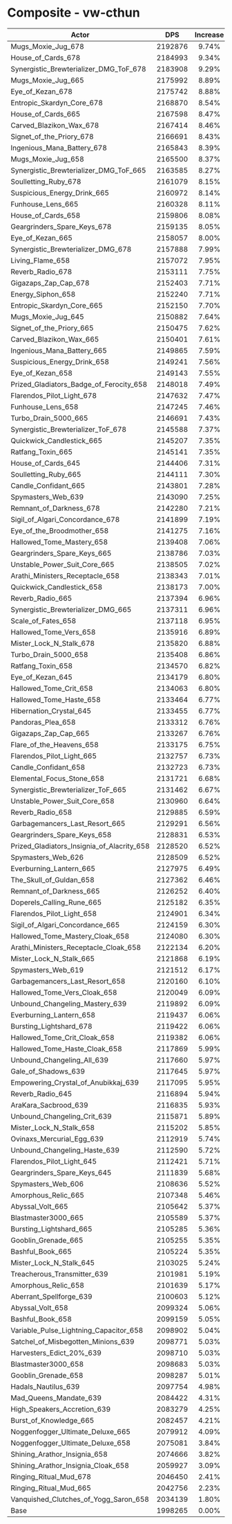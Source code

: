 # Composite - vw-cthun
| Actor | DPS | Increase |
|---|:---:|:---:|
|Mugs_Moxie_Jug_678|2192876|9.74%|
|House_of_Cards_678|2184993|9.34%|
|Synergistic_Brewterializer_DMG_ToF_678|2183908|9.29%|
|Mugs_Moxie_Jug_665|2175992|8.89%|
|Eye_of_Kezan_678|2175742|8.88%|
|Entropic_Skardyn_Core_678|2168870|8.54%|
|House_of_Cards_665|2167598|8.47%|
|Carved_Blazikon_Wax_678|2167414|8.46%|
|Signet_of_the_Priory_678|2166691|8.43%|
|Ingenious_Mana_Battery_678|2165843|8.39%|
|Mugs_Moxie_Jug_658|2165500|8.37%|
|Synergistic_Brewterializer_DMG_ToF_665|2163585|8.27%|
|Soulletting_Ruby_678|2161079|8.15%|
|Suspicious_Energy_Drink_665|2160972|8.14%|
|Funhouse_Lens_665|2160328|8.11%|
|House_of_Cards_658|2159806|8.08%|
|Geargrinders_Spare_Keys_678|2159135|8.05%|
|Eye_of_Kezan_665|2158057|8.00%|
|Synergistic_Brewterializer_DMG_678|2157888|7.99%|
|Living_Flame_658|2157072|7.95%|
|Reverb_Radio_678|2153111|7.75%|
|Gigazaps_Zap_Cap_678|2152403|7.71%|
|Energy_Siphon_658|2152240|7.71%|
|Entropic_Skardyn_Core_665|2152150|7.70%|
|Mugs_Moxie_Jug_645|2150882|7.64%|
|Signet_of_the_Priory_665|2150475|7.62%|
|Carved_Blazikon_Wax_665|2150401|7.61%|
|Ingenious_Mana_Battery_665|2149865|7.59%|
|Suspicious_Energy_Drink_658|2149241|7.56%|
|Eye_of_Kezan_658|2149143|7.55%|
|Prized_Gladiators_Badge_of_Ferocity_658|2148018|7.49%|
|Flarendos_Pilot_Light_678|2147632|7.47%|
|Funhouse_Lens_658|2147245|7.46%|
|Turbo_Drain_5000_665|2146691|7.43%|
|Synergistic_Brewterializer_ToF_678|2145588|7.37%|
|Quickwick_Candlestick_665|2145207|7.35%|
|Ratfang_Toxin_665|2145141|7.35%|
|House_of_Cards_645|2144406|7.31%|
|Soulletting_Ruby_665|2144111|7.30%|
|Candle_Confidant_665|2143801|7.28%|
|Spymasters_Web_639|2143090|7.25%|
|Remnant_of_Darkness_678|2142280|7.21%|
|Sigil_of_Algari_Concordance_678|2141899|7.19%|
|Eye_of_the_Broodmother_658|2141275|7.16%|
|Hallowed_Tome_Mastery_658|2139408|7.06%|
|Geargrinders_Spare_Keys_665|2138786|7.03%|
|Unstable_Power_Suit_Core_665|2138505|7.02%|
|Arathi_Ministers_Receptacle_658|2138343|7.01%|
|Quickwick_Candlestick_658|2138173|7.00%|
|Reverb_Radio_665|2137394|6.96%|
|Synergistic_Brewterializer_DMG_665|2137311|6.96%|
|Scale_of_Fates_658|2137118|6.95%|
|Hallowed_Tome_Vers_658|2135916|6.89%|
|Mister_Lock_N_Stalk_678|2135820|6.88%|
|Turbo_Drain_5000_658|2135408|6.86%|
|Ratfang_Toxin_658|2134570|6.82%|
|Eye_of_Kezan_645|2134179|6.80%|
|Hallowed_Tome_Crit_658|2134063|6.80%|
|Hallowed_Tome_Haste_658|2133464|6.77%|
|Hibernation_Crystal_645|2133455|6.77%|
|Pandoras_Plea_658|2133312|6.76%|
|Gigazaps_Zap_Cap_665|2133267|6.76%|
|Flare_of_the_Heavens_658|2133175|6.75%|
|Flarendos_Pilot_Light_665|2132757|6.73%|
|Candle_Confidant_658|2132723|6.73%|
|Elemental_Focus_Stone_658|2131721|6.68%|
|Synergistic_Brewterializer_ToF_665|2131462|6.67%|
|Unstable_Power_Suit_Core_658|2130960|6.64%|
|Reverb_Radio_658|2129885|6.59%|
|Garbagemancers_Last_Resort_665|2129291|6.56%|
|Geargrinders_Spare_Keys_658|2128831|6.53%|
|Prized_Gladiators_Insignia_of_Alacrity_658|2128520|6.52%|
|Spymasters_Web_626|2128509|6.52%|
|Everburning_Lantern_665|2127975|6.49%|
|The_Skull_of_Guldan_658|2127362|6.46%|
|Remnant_of_Darkness_665|2126252|6.40%|
|Doperels_Calling_Rune_665|2125182|6.35%|
|Flarendos_Pilot_Light_658|2124901|6.34%|
|Sigil_of_Algari_Concordance_665|2124159|6.30%|
|Hallowed_Tome_Mastery_Cloak_658|2124080|6.30%|
|Arathi_Ministers_Receptacle_Cloak_658|2122134|6.20%|
|Mister_Lock_N_Stalk_665|2121868|6.19%|
|Spymasters_Web_619|2121512|6.17%|
|Garbagemancers_Last_Resort_658|2120160|6.10%|
|Hallowed_Tome_Vers_Cloak_658|2120049|6.09%|
|Unbound_Changeling_Mastery_639|2119892|6.09%|
|Everburning_Lantern_658|2119437|6.06%|
|Bursting_Lightshard_678|2119422|6.06%|
|Hallowed_Tome_Crit_Cloak_658|2119382|6.06%|
|Hallowed_Tome_Haste_Cloak_658|2117869|5.99%|
|Unbound_Changeling_All_639|2117660|5.97%|
|Gale_of_Shadows_639|2117645|5.97%|
|Empowering_Crystal_of_Anubikkaj_639|2117095|5.95%|
|Reverb_Radio_645|2116894|5.94%|
|AraKara_Sacbrood_639|2116835|5.93%|
|Unbound_Changeling_Crit_639|2115871|5.89%|
|Mister_Lock_N_Stalk_658|2115202|5.85%|
|Ovinaxs_Mercurial_Egg_639|2112919|5.74%|
|Unbound_Changeling_Haste_639|2112590|5.72%|
|Flarendos_Pilot_Light_645|2112421|5.71%|
|Geargrinders_Spare_Keys_645|2111839|5.68%|
|Spymasters_Web_606|2108636|5.52%|
|Amorphous_Relic_665|2107348|5.46%|
|Abyssal_Volt_665|2105642|5.37%|
|Blastmaster3000_665|2105589|5.37%|
|Bursting_Lightshard_665|2105285|5.36%|
|Gooblin_Grenade_665|2105255|5.35%|
|Bashful_Book_665|2105224|5.35%|
|Mister_Lock_N_Stalk_645|2103025|5.24%|
|Treacherous_Transmitter_639|2101981|5.19%|
|Amorphous_Relic_658|2101639|5.17%|
|Aberrant_Spellforge_639|2100603|5.12%|
|Abyssal_Volt_658|2099324|5.06%|
|Bashful_Book_658|2099159|5.05%|
|Variable_Pulse_Lightning_Capacitor_658|2098902|5.04%|
|Satchel_of_Misbegotten_Minions_639|2098771|5.03%|
|Harvesters_Edict_20%_639|2098710|5.03%|
|Blastmaster3000_658|2098683|5.03%|
|Gooblin_Grenade_658|2098287|5.01%|
|Hadals_Nautilus_639|2097754|4.98%|
|Mad_Queens_Mandate_639|2084422|4.31%|
|High_Speakers_Accretion_639|2083279|4.25%|
|Burst_of_Knowledge_665|2082457|4.21%|
|Noggenfogger_Ultimate_Deluxe_665|2079912|4.09%|
|Noggenfogger_Ultimate_Deluxe_658|2075081|3.84%|
|Shining_Arathor_Insignia_658|2074666|3.82%|
|Shining_Arathor_Insignia_Cloak_658|2059927|3.09%|
|Ringing_Ritual_Mud_678|2046450|2.41%|
|Ringing_Ritual_Mud_665|2042756|2.23%|
|Vanquished_Clutches_of_Yogg_Saron_658|2034139|1.80%|
|Base|1998265|0.00%|
